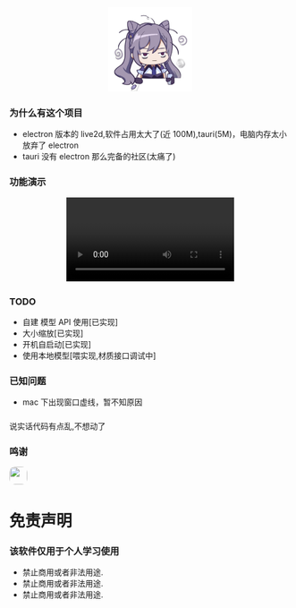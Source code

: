 <p align="center">
  <img src="./app-icon.png" width="150" height="150" />
</p>

### 为什么有这个项目

- electron 版本的 live2d,软件占用太大了(近 100M),tauri(5M)，电脑内存太小放弃了 electron
- tauri 没有 electron 那么完备的社区(太痛了)

### 功能演示

<p align="center">
  <video src="./video.mp4" />
</p>

### TODO

- 自建 模型 API 使用[已实现]
- 大小缩放[已实现]
- 开机自启动[已实现]
- 使用本地模型[喂实现,材质接口调试中]

### 已知问题

- mac 下出现窗口虚线，暂不知原因


### 
说实话代码有点乱,不想动了

### 鸣谢

<p>
  <a href='https://github.com/lencx'>
    <img width="32" style="border-radius: 10px;" height="32" src='https://avatars.githubusercontent.com/u/16164244?v=4' />
  </a>
</p>

# 免责声明

### 该软件仅用于个人学习使用

- 禁止商用或者非法用途.
- 禁止商用或者非法用途.
- 禁止商用或者非法用途.
